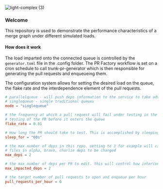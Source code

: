 ![light-complex (3)](https://github.com/trunk-io/mergequeue/assets/1265982/ded3489b-eef7-482f-b94f-0d944c1d93ce)

### Welcome

This repository is used to demonstrate the performance characteristics of a merge graph under
different simulated loads.

#### How does it work

The load imparted onto the connected queue is controlled by the `generator.toml` file in the .config
folder. The PR Factory workflow is set on a cron schedule to call trunk-pr-generator which is then
responsible for generating the pull requests and enqueueing them.

The configuration system allows for setting the desired load on the queue, the flake rate and the
interdependence element of the pull requests.

```toml
# parallelqueue - will push deps information to the service to take advantage of trunk merge dynamic parallel queues
# singlequeue - single traditional queueu
mode = "singlequeue"

# the frequency at which a pull request will fail under testing in the merge queue. flake_rate will not affect
# testing of the PR before it enters the queue
flake_rate = 0.01

# How long the PR should take to test. This is accomplished by sleeping
sleep_for = "60s"

# the max number of deps in this repo. setting to 3 for example will cause
# files in alpha, bravo, charlie deps to be changed
max_deps = 2

# the max number of deps per PR to edit. this will control how interconnected prs
max_impacted_deps = 2

# the target number of pull requests to open and enqueue per hour
pull_requests_per_hour = 6
```
